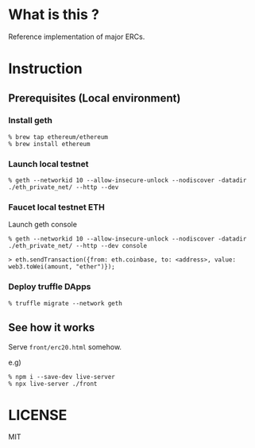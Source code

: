 # What is this ?

Reference implementation of major ERCs.

# Instruction

## Prerequisites (Local environment)

### Install geth

```
% brew tap ethereum/ethereum
% brew install ethereum
```

### Launch local testnet

```
% geth --networkid 10 --allow-insecure-unlock --nodiscover -datadir ./eth_private_net/ --http --dev
```

### Faucet local testnet ETH

Launch geth console

```
% geth --networkid 10 --allow-insecure-unlock --nodiscover -datadir ./eth_private_net/ --http --dev console
```

```
> eth.sendTransaction({from: eth.coinbase, to: <address>, value: web3.toWei(amount, "ether")});
```

### Deploy truffle DApps

```
% truffle migrate --network geth
```

## See how it works

Serve `front/erc20.html` somehow.

e.g)

```
% npm i --save-dev live-server
% npx live-server ./front
```

# LICENSE

MIT
